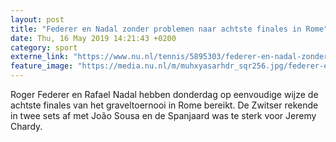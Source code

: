 ```yaml
---
layout: post
title: "Federer en Nadal zonder problemen naar achtste finales in Rome"
date: Thu, 16 May 2019 14:21:43 +0200
category: sport
externe_link: "https://www.nu.nl/tennis/5895303/federer-en-nadal-zonder-problemen-naar-achtste-finales-in-rome.html"
feature_image: "https://media.nu.nl/m/muhxyasarhdr_sqr256.jpg/federer-en-nadal-zonder-problemen-naar-achtste-finales-in-rome.jpg"
---
```


Roger Federer en Rafael Nadal hebben donderdag op eenvoudige wijze de achtste finales van het graveltoernooi in Rome bereikt. De Zwitser rekende in twee sets af met João Sousa en de Spanjaard was te sterk voor Jeremy Chardy.
